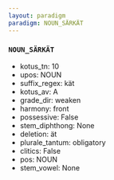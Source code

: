 ```yaml
---
layout: paradigm
paradigm: NOUN_SÄRKÄT
---
```

### ` NOUN_SÄRKÄT `


* kotus_tn: 10
* upos: NOUN
* suffix_regex: kät
* kotus_av: A
* grade_dir: weaken
* harmony: front
* possessive: False
* stem_diphthong: None
* deletion: ät
* plurale_tantum: obligatory
* clitics: False
* pos: NOUN
* stem_vowel: None
